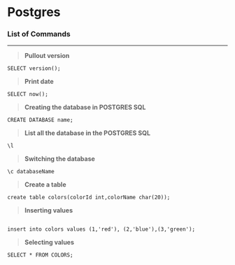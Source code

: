 
# Postgres

### List of Commands
***
>**Pullout version**
```
SELECT version();
```
>**Print date**
```
SELECT now();
```
>**Creating the database in POSTGRES SQL**
```
CREATE DATABASE name;
```
>**List all the database in the POSTGRES SQL**
```
\l
```
>**Switching the database** 
```
\c databaseName
```
>**Create a table** 
```
create table colors(colorId int,colorName char(20));
```
>**Inserting values**
```

insert into colors values (1,'red'), (2,'blue'),(3,'green');
```
>**Selecting values**
```
SELECT * FROM COLORS;
```
